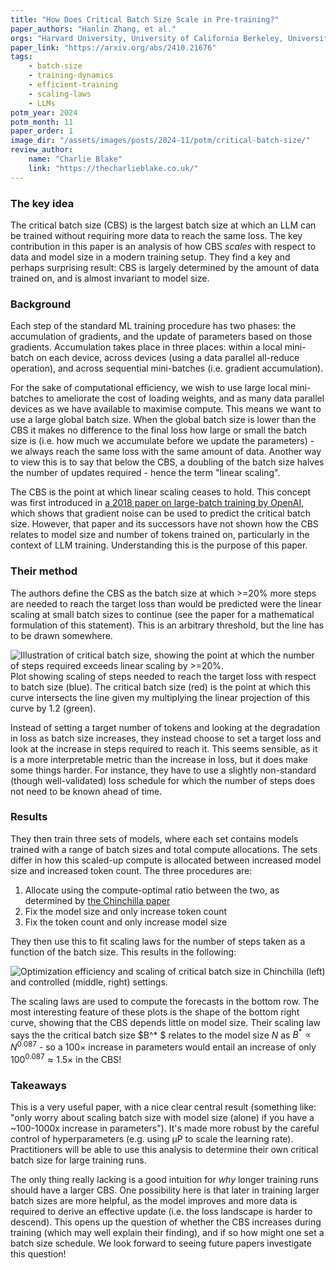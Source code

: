 ```yaml
---
title: "How Does Critical Batch Size Scale in Pre-training?"
paper_authors: "Hanlin Zhang, et al."
orgs: "Harvard University, University of California Berkeley, University of Hong Kong, Amazon"
paper_link: "https://arxiv.org/abs/2410.21676"
tags:
    - batch-size
    - training-dynamics
    - efficient-training
    - scaling-laws
    - LLMs
potm_year: 2024
potm_month: 11
paper_order: 1
image_dir: "/assets/images/posts/2024-11/potm/critical-batch-size/"
review_author:
    name: "Charlie Blake"
    link: "https://thecharlieblake.co.uk/"
---
```


### The key idea

The critical batch size (CBS) is the largest batch size at which an LLM can be trained without requiring more data to reach the same loss. The key contribution in this paper is an analysis of how CBS _scales_ with respect to data and model size in a modern training setup. They find a key and perhaps surprising result: CBS is largely determined by the amount of data trained on, and is almost invariant to model size.

### Background

Each step of the standard ML training procedure has two phases: the accumulation of gradients, and the update of parameters based on those gradients. Accumulation takes place in three places: within a local mini-batch on each device, across devices (using a data parallel all-reduce operation), and across sequential mini-batches (i.e. gradient accumulation).

For the sake of computational efficiency, we wish to use large local mini-batches to ameliorate the cost of loading weights, and as many data parallel devices as we have available to maximise compute. This means we want to use a large global batch size. When the global batch size is lower than the CBS it makes no difference to the final loss how large or small the batch size is (i.e. how much we accumulate before we update the parameters) - we always reach the same loss with the same amount of data. Another way to view this is to say that below the CBS, a doubling of the batch size halves the number of updates required - hence the term "linear scaling".

The CBS is the point at which linear scaling ceases to hold. This concept was first introduced in [a 2018 paper on large-batch training by OpenAI](https://arxiv.org/abs/1812.06162), which shows that gradient noise can be used to predict the critical batch size. However, that paper and its successors have not shown how the CBS relates to model size and number of tokens trained on, particularly in the context of LLM training. Understanding this is the purpose of this paper.

### Their method

The authors define the CBS as the batch size at which >=20% more steps are needed to reach the target loss than would be predicted were the linear scaling at small batch sizes to continue (see the paper for a mathematical formulation of this statement). This is an arbitrary threshold, but the line has to be drawn somewhere.

<img src="{{ page.image_dir | append: 'definition.png' | relative_url }}" alt="Illustration of critical batch size, showing the point at which the number of steps required exceeds linear scaling by >=20%." class="constrained_img_large">
<figcaption>Plot showing scaling of steps needed to reach the target loss with respect to batch size (blue). The critical batch size (red) is the point at which this curve intersects the line given my multiplying the linear projection of this curve by 1.2 (green).</figcaption>

Instead of setting a target number of tokens and looking at the degradation in loss as batch size increases, they instead choose to set a target loss and look at the increase in steps required to reach it. This seems sensible, as it is a more interpretable metric than the increase in loss, but it does make some things harder. For instance, they have to use a slightly non-standard (though well-validated) loss schedule for which the number of steps does not need to be known ahead of time.

### Results

They then train three sets of models, where each set contains models trained with a range of batch sizes and total compute allocations. The sets differ in how this scaled-up compute is allocated between increased model size and increased token count. The three procedures are:

1. Allocate using the compute-optimal ratio between the two, as determined by [the Chinchilla paper](https://arxiv.org/abs/2203.15556)
2. Fix the model size and only increase token count
3. Fix the token count and only increase model size

They then use this to fit scaling laws for the number of steps taken as a function of the batch size. This results in the following:

<img src="{{ page.image_dir | append: 'scaling.png' | relative_url }}" alt="Optimization efficiency and scaling of critical batch size in Chinchilla (left) and controlled (middle, right) settings.">

The scaling laws are used to compute the forecasts in the bottom row. The most interesting feature of these plots is the shape of the bottom right curve, showing that the CBS depends little on model size. Their scaling law says the the critical batch size $B^* $ relates to the model size $N$ as $B^* \propto N^{0.087}$ - so a $100 \times$ increase in parameters would entail an increase of only $100^{0.087} \approx 1.5\times$ in the CBS!


### Takeaways

This is a very useful paper, with a nice clear central result (something like: "only worry about scaling batch size with model size (alone) if you have a ~100-1000x increase in parameters"). It's made more robust by the careful control of hyperparameters (e.g. using µP to scale the learning rate). Practitioners will be able to use this analysis to determine their own critical batch size for large training runs.

The only thing really lacking is a good intuition for _why_ longer training runs should have a larger CBS. One possibility here is that later in training larger batch sizes are more helpful, as the model improves and more data is required to derive an effective update (i.e. the loss landscape is harder to descend). This opens up the question of whether the CBS increases during training (which may well explain their finding), and if so how might one set a batch size schedule. We look forward to seeing future papers investigate this question!
